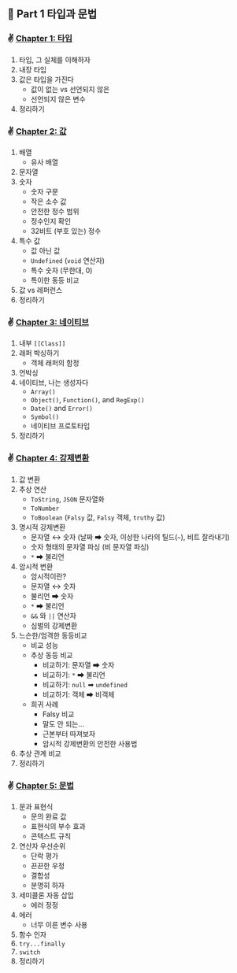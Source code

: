 ## 🌈 Part 1 타입과 문법

### ✌️ [Chapter 1: 타입](https://github.com/saseungmin/reading_books_record_repository/tree/master/summarize_books_in_markdown/You%20Don%E2%80%99t%20Know%20JS%201/PART1/Chapter%201)
1. 타입, 그 실체를 이해하자
2. 내장 타입
3. 값은 타입을 가진다
    - 값이 없는 vs 선언되지 않은
    - 선언되지 않은 변수
4. 정리하기

### ✌️ [Chapter 2: 값](https://github.com/saseungmin/reading_books_record_repository/tree/master/summarize_books_in_markdown/You%20Don%E2%80%99t%20Know%20JS%201/PART1/Chapter%202)
1. 배열
    - 유사 배열
2. 문자열
3. 숫자
    - 숫자 구문
    - 작은 소수 값
    - 안전한 정수 범위
    - 정수인지 확인
    - 32비트 (부호 있는) 정수
4. 특수 값
    - 값 아닌 값
    - `Undefined` (`void` 연산자)
    - 특수 숫자 (무한대, 0)
    - 특이한 동등 비교
5. 값 vs 레퍼런스
6. 정리하기

### ✌ [Chapter 3: 네이티브](https://github.com/saseungmin/reading_books_record_repository/tree/master/summarize_books_in_markdown/You%20Don%E2%80%99t%20Know%20JS%201/PART1/Chapter%203)
1. 내부 `[[Class]]`
2. 래퍼 박싱하기
    - 객체 래퍼의 함정
3. 언박싱
4. 네이티브, 나는 생성자다
    - `Array()`
    - `Object()`, `Function()`, and `RegExp()`
    - `Date()` and `Error()`
    - `Symbol()`
    - 네이티브 프로토타입
5. 정리하기

### ✌ [Chapter 4: 강제변환](https://github.com/saseungmin/reading_books_record_repository/tree/master/summarize_books_in_markdown/You%20Don%E2%80%99t%20Know%20JS%201/PART1/Chapter%204)

1. 값 변환
2. 추상 연산
    - `ToString`, `JSON` 문자열화
    - `ToNumber`
    - `ToBoolean` (`Falsy` 값, `Falsy` 객체, `truthy` 값)
3. 명시적 강제변환
    - 문자열 ↔ 숫자 (날짜 ➡ 숫자, 이상한 나라의 틸드(`~`), 비트 잘라내기)
    - 숫자 형태의 문자열 파싱 (비 문자열 파싱)
    - `*` ➡ 불리언
4. 암시적 변환
    - 암시적이란?
    - 문자열 ↔ 숫자
    - 불리언 ➡ 숫자
    - `*` ➡ 불리언
    - `&&` 와 `||` 연산자
    - 심벌의 강제변환
5. 느슨한/엄격한 동등비교
    - 비교 성능
    - 추상 동등 비교
      - 비교하기: 문자열 ➡ 숫자
      - 비교하기: `*` ➡ 불리언
      - 비교하기: `null` ➡ `undefined`
      - 비교하기: 객체 ➡ 비객체
    - 희귀 사례
      - Falsy 비교
      - 말도 안 되는...
      - 근본부터 따져보자
      - 암시적 강제변환의 안전한 사용법
6. 추상 관계 비교
7. 정리하기

### ✌ [Chapter 5: 문법](https://github.com/saseungmin/reading_books_record_repository/tree/master/summarize_books_in_markdown/You%20Don%E2%80%99t%20Know%20JS%201/PART1/Chapter%205)

1. 문과 표현식
    - 문의 완료 값
    - 표현식의 부수 효과
    - 콘텍스트 규칙
2. 연산자 우선순위
    - 단락 평가
    - 끈끈한 우정
    - 결합성
    - 분명히 하자
3. 세미콜론 자동 삽입
    - 에러 정정
4. 에러
    - 너무 이른 변수 사용
5. 함수 인자
6. `try...finally`
7. `switch`
8. 정리하기
